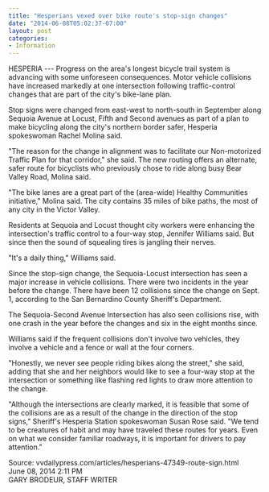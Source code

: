 ```yaml
---
title: "Hesperians vexed over bike route's stop-sign changes"
date: "2014-06-08T05:02:37-07:00"
layout: post
categories:
- Information
---
```


HESPERIA --- Progress on the area's longest bicycle trail system is advancing with some unforeseen consequences. Motor vehicle collisions have increased markedly at one intersection following traffic-control changes that are part of the city's bike-lane plan.

Stop signs were changed from east-west to north-south in September along Sequoia Avenue at Locust, Fifth and Second avenues as part of a plan to make bicycling along the city's northern border safer, Hesperia spokeswoman Rachel Molina said.

"The reason for the change in alignment was to facilitate our Non-motorized Traffic Plan for that corridor," she said. The new routing offers an alternate, safer route for bicyclists who previously chose to ride along busy Bear Valley Road, Molina said.

"The bike lanes are a great part of the (area-wide) Healthy Communities initiative," Molina said. The city contains 35 miles of bike paths, the most of any city in the Victor Valley.

Residents at Sequoia and Locust thought city workers were enhancing the intersection's traffic control to a four-way stop, Jennifer Williams said. But since then the sound of squealing tires is jangling their nerves.

"It's a daily thing," Williams said.

Since the stop-sign change, the Sequoia-Locust intersection has seen a major increase in vehicle collisions. There were two incidents in the year before the change. There have been 12 collisions since the change on Sept. 1, according to the San Bernardino County Sheriff's Department.

The Sequoia-Second Avenue Intersection has also seen collisions rise, with one crash in the year before the changes and six in the eight months since.

Williams said if the frequent collisions don't involve two vehicles, they involve a vehicle and a fence or wall at the four corners.

"Honestly, we never see people riding bikes along the street," she said, adding that she and her neighbors would like to see a four-way stop at the intersection or something like flashing red lights to draw more attention to the change.

"Although the intersections are clearly marked, it is feasible that some of the collisions are as a result of the change in the direction of the stop signs," Sheriff's Hesperia Station spokeswoman Susan Rose said. "We tend to be creatures of habit and may have traveled these routes for years. Even on what we consider familiar roadways, it is important for drivers to pay attention."

Source: vvdailypress.com/articles/hesperians-47349-route-sign.html  
June 08, 2014 2:11 PM  
GARY BRODEUR, STAFF WRITER